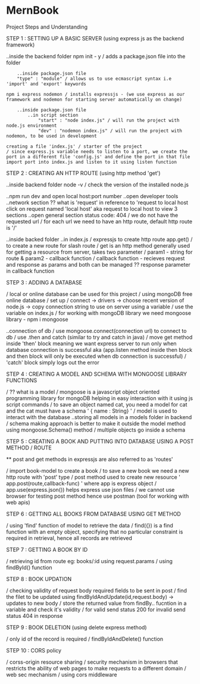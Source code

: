 # MernBook

Project Steps and Understanding

STEP 1 : SETTING UP A BASIC SERVER (using express js as the backend framework)

..inside the backend folder
npm init - y / adds a package.json file into the folder

        ..inside package.json file
        "type" : "module" / allows us to use ecmascript syntax i.e 'import' and 'export' keywords

    npm i express nodemon / installs expressjs - (we use express as our framework and nodemon for starting server automatically on change)

        ..inside package.json file
            ..in script section
                "start" : "node index.js" / will run the project with node.js environment
                "dev" : "nodemon index.js" / will run the project with nodemon, to be used in development

    creating a file 'index.js' / starter of the project
    / since express.js variable needs to listen to a port, we create the port in a different file 'config.js' and define the port in that file
    import port into index.js and listen to it using listen function

STEP 2 : CREATING AN HTTP ROUTE (using http method 'get')

..inside backend folder
node -v / check the version of the installed node.js

..npm run dev and open local host:port number
..open developer tools
..network section
?? what is 'request' in reference to 'request to local host
click on request named 'local host' aka request to local host to view 3 sections
..open general section
status code: 404 / we do not have the requested url
/ for each url we need to have an http route, default http route is '/'

..inside backed folder
..in index.js
/ expressjs to create http route
app.get() / to create a new route for slash route
/ get is an http method generally used for getting a resource from server, takes two parameter
/ param1 - string for route & param2 - callback function
/ callback function - recieves request and response as params and both can be managed
?? response parameter in callback function

STEP 3 : ADDING A DATABASE

/ local or online database can be used for this project
/ using mongoDB free online database
/ set up
/ connect -> drivers -> choose recent version of node.js -> copy connection string to use on server using a variable
/ use the variable on index.js
/ for working with mongoDB library we need mongoose library - npm i mongoose

..connection of db
/ use mongoose.connect(connection url) to connect to db
/ use .then and catch (similar to try and catch in java)
/ move get method inside 'then' block meaning we want express server to run only when database connection is successful aka (app.listen method inside then block and then block will only be executed when db connection is successful)
/ 'catch' block simply logs out the error

STEP 4 : CREATING A MODEL AND SCHEMA WITH MONGOOSE LIBRARY FUNCTIONS

/ ?? what is a model
/ mongoose is a javascript object oriented programming library for mongoDB helping in easy interaction with it using js script commands
/ to save an object named cat, you need a model for cat and the cat must have a schema ' { name : String} '
/ model is used to interact with the database
..storing all models in a models folder in backend
/ schema making approach is better to make it outside the model method using mongoose.Schema() method
/ multiple objects go inside a schema

STEP 5 : CREATING A BOOK AND PUTTING INTO DATABASE USING A POST METHOD / ROUTE

\*\* post and get methods in expressjs are also referred to as 'routes'

/ import book-model to create a book
/ to save a new book we need a new http route with 'post' type
/ post method used to create new resource ' app.post(route,callback-func) ' where app is express object
/ app.use(express.json()) helps express use json files
/ we cannot use browser for testing post method hence use postman (tool for working with web apis)

STEP 6 : GETTING ALL BOOKS FROM DATABASE USING GET METHOD

/ using 'find' function of model to retrieve the data
/ find({}) is a find function with an empty object, specifying that no particular constraint is required in retrieval, hence all records are retrieved

STEP 7 : GETTING A BOOK BY ID

/ retrieving id from route eg: books/:id using request.params
/ using findById() function

STEP 8 : BOOK UPDATION

/ checking validity of request body required fields to be sent in post
/ find the filet to be updated using findByIdAndUpdate(id,request.body) -> updates to new body
/ store the returned value from findBy.. fucntion in a variable and check it's validity
/ for valid send status 200 for invalid send status 404 in response

STEP 9 : BOOK DELETION (using delete express method)

/ only id of the record is required
/ findByIdAndDelete() function

STEP 10 : CORS policy

/ corss-origin resource sharing
/ security mechanism in browsers that restricts the ability of web pages to make requests to a different domain
/ web sec mechanism
/ using cors middleware
